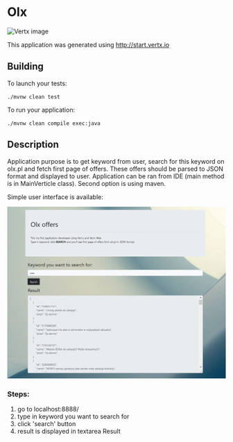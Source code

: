 # Olx

![Vertx image](https://img.shields.io/badge/vert.x-3.9.0-purple.svg)

This application was generated using http://start.vertx.io

## Building

To launch your tests:
```
./mvnw clean test
```
To run your application:
```
./mvnw clean compile exec:java
```
## Description

Application purpose is to get keyword from user, search for this keyword on olx.pl and fetch first page of offers. These offers should be parsed to JSON format and displayed to user.
Application can be ran from IDE (main method is in MainVerticle class). Second option is using maven.

Simple user interface is available:

![UI view](/src/main/resources/img/front.png)

### Steps:
1. go to localhost:8888/
1. type in keyword you want to search for
1. click 'search' button
1. result is displayed in textarea Result


